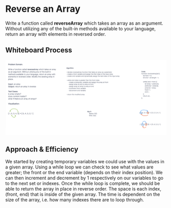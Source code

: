 # Reverse an Array

Write a function called **reverseArray** which takes an array as an argument. Without utilizing any of the built-in methods available to your language, return an array with elements in reversed order.

## Whiteboard Process

![Whiteboard](../Assets/reverseArray.png)

## Approach & Efficiency

We started by creating temporary variables we could use with the values in a given array. Using a while loop we can check to see what values are greater; the front or the end variable (depends on their index position). We can then increment and decrement by 1 respectively on our variables to go to the next set or indexes. Once the while loop is complete, we should be able to return the array in place in reverse order. The space is each index, (front, end) that is inside of the given array. The time is dependent on the size of the array, i.e. how many indexes there are to loop through.
